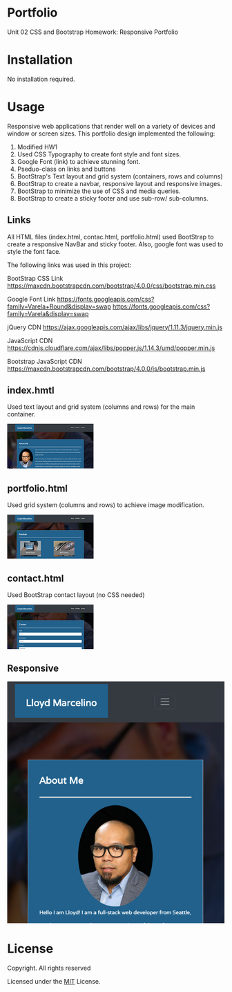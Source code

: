 # Portfolio
Unit 02 CSS and Bootstrap Homework: Responsive Portfolio

# Installation

No installation required. 

# Usage

Responsive web applications that render well on a variety of devices and window or screen sizes. 
This portfolio design implemented the following:

1. Modified HW1
2. Used CSS Typography to create font style and font sizes.
3. Google Font (link) to achieve stunning font.
4. Pseduo-class on links and buttons
5. BootStrap's Text layout and grid system (containers, rows and columns) 
6. BootStrap to create a navbar, responsive layout and responsive images.
7. BootStrap to minimize the use of CSS and media queries.
8. BootStrap to create a sticky footer and use sub-row/ sub-columns.

## Links
All HTML files (index.html, contac.html, portfolio.html) used BootStrap to create a responsive NavBar and sticky footer. Also, google font was used to style the font face. 

The following links was used in this project:

 BootStrap CSS Link
  https://maxcdn.bootstrapcdn.com/bootstrap/4.0.0/css/bootstrap.min.css

 Google Font Link
  https://fonts.googleapis.com/css?family=Varela+Round&display=swap
  https://fonts.googleapis.com/css?family=Varela&display=swap
  
 jQuery CDN 
   https://ajax.googleapis.com/ajax/libs/jquery/1.11.3/jquery.min.js

JavaScript CDN
   https://cdnjs.cloudflare.com/ajax/libs/popper.js/1.14.3/umd/popper.min.js
 
 Bootstrap JavaScript CDN 
   https://maxcdn.bootstrapcdn.com/bootstrap/4.0.0/js/bootstrap.min.js


## index.hmtl 
Used text layout and grid system (columns and rows) for the main container. 

![](assets/images/index_readme.PNG)

## portfolio.html 
Used grid system (columns and rows) to achieve image modification.

![](assets/images/portfolio_readme.PNG)

## contact.html 
Used BootStrap contact layout (no CSS needed)

![](assets/images/contact_readme.PNG)

## Responsive

![](assets/images/resp_readme.png)

# License

Copyright. All rights reserved

Licensed under the [MIT](LICENSE.txt) License.
